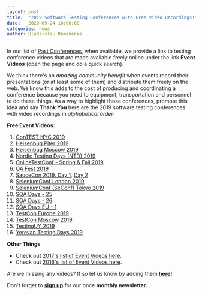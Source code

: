 ```yaml
---
layout: post
title:  "2019 Software Testing Conferences with Free Video Recordings!"
date:   2020-09-24 10:00:00
categories: news
author: Uladzislau Ramanenka
---
```


In our list of <a href="/past" target="_blank">Past Conferences</a>, when available, we provide a link to testing conference videos that are made available freely online under the link **Event Videos** (open the page and do a quick search).

We think there's an *amazing community benefit* when events record their presentations (or at least some of them) and distribute them freely on the web. We know this adds to the cost of producing and coordinating a conference because you need to equipment, transportation and personnel to do these things. As a way to highlight those conferences, promote this idea and say **Thank You** here are the 2019 software testing conferences with video recordings in *alphabetical order*:

**Free Event Videos:**
1. <a href="https://contest-nyc.testmastersacademy.org/videos/" target="_blank">ConTEST NYC 2019</a>
1. <a href="https://www.youtube.com/playlist?list=PLsVTVVvrKX9szOL0VQbKNRGYib8Dqckg3" target="_blank">Heisenbug Piter 2019</a>
1. <a href="https://www.youtube.com/playlist?list=PLsVTVVvrKX9tyVb79MeUZAox5OTInS1wE" target="_blank">Heisenbug Moscow 2019</a>
1. <a href="https://www.youtube.com/playlist?list=PLF_V0R0nbO9y-yG4VtZN535cp1c2xpWEG" target="_blank">Nordic Testing Days (NTD) 2019</a>
1. <a href="https://www.youtube.com/channel/UCaCnJXHUu2qg6-uhRTG2hSg" target="_blank">OnlineTestConf - Spring & Fall 2019</a>
1. <a href="https://www.youtube.com/playlist?list=PLuOBDBq7MW70q24thB9tidD2-2Tysf8FS" target="_blank">QA Fest 2019</a>
1. <a href="https://www.youtube.com/playlist?list=PL67l1VPxOnT5PZQ1r60wQoT2UPDk1of4z" target="_blank">SauceCon 2019. Day 1</a>, <a href="https://www.youtube.com/playlist?list=PL67l1VPxOnT6HbBRtFSK9nwvXbAprqttR" target="_blank">Day 2</a>
1. <a href="https://www.youtube.com/playlist?list=PLRdSclUtJDYXLzxGo9yjcLPDuoNGWkj6t" target="_blank">SeleniumConf London 2019</a>
1. <a href="https://www.youtube.com/playlist?list=PLItJNH7uWaWDm7saQ9xXDYn4msTARDI-M" target="_blank">SeleniumConf (SeConf) Tokyo 2019</a>
1. <a href="https://vimeo.com/groups/592094/videos" target="_blank">SQA Days - 25</a>
1. <a href="https://vimeo.com/groups/623307/videos" target="_blank">SQA Days - 26</a>
1. <a href="https://vimeo.com/channels/1447283/videos" target="_blank">SQA Days EU - 1</a>
1. <a href="https://www.youtube.com/playlist?list=PLqYhGsQ9iSEp_0P0RdZZ2z9Oo39vf2v5I" target="_blank">TestCon Europe 2019</a>
1. <a href="https://www.youtube.com/playlist?list=PLqYhGsQ9iSErkxMxToeOgxa5eJnpV2laj" target="_blank">TestCon Moscow 2019</a>
1. <a href="https://www.youtube.com/playlist?list=PLLjZRlRbO78vorqTndmCSCYJnGQhSqVmD" target="_blank">TestingUY 2019</a>
1. <a href="https://www.youtube.com/playlist?list=PLVDq_bBMeqo3CvumRw231DzWMOepoShIL" target="_blank">Yerevan Testing Days 2019</a>

**Other Things**

- Check out <a href="/news/2017/12/12/2017-videos.html" target="_blank">2017's list of Event Videos here</a>.
- Check out <a href="/news/2017/12/11/2016-videos.html" target="_blank">2016's list of Event Videos here</a>.

Are we missing any videos? If so let us know by adding them **<a href="https://github.com/TestingConferences/testingconferences.github.io/blob/master/_data/past.yml" target="_blank">here!</a>**

Don't forget to **[sign up](http://eepurl.com/c4paYT)** for our once **monthly newsletter.**
